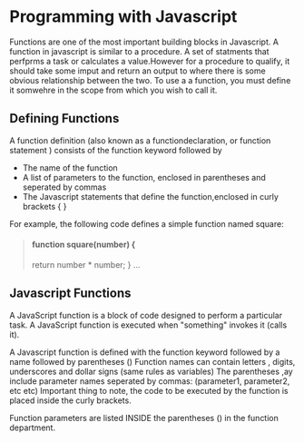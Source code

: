 # Programming with Javascript

Functions are one of the most important building blocks in Javascript. A function in javascript is similar to a procedure. A set of statments that perfprms a task or calculates a value.However for a procedure to qualify, it should take some imput and return an output to where there is some obvious relationship between the two. To use a a function, you must define it somwehre in the scope from which you wish to call it. 

## Defining Functions

A function definition (also known as a functiondeclaration, or function statement ) consists of the function keyword followed by

<ul>
<li> The name of the function </li>
<li> A list of parameters to the function, enclosed in parentheses and seperated by commas   </li>
<li> The Javascript statements that define the function,enclosed in curly brackets {     } </li>
</ul>
For example, the following code defines a simple function named square:

> #### function square(number) {
>  return number * number;
> }
...

## Javascript Functions

A JavaScript function is a block of code designed to perform a particular task.
A JavaScript function is executed when "something" invokes it (calls it).

A Javascript function is defined with the function keyword followed by a name followed by parentheses ()
Function names can contain letters , digits, underscores and dollar signs (same rules as variables)
The parentheses ,ay include parameter names seperated by commas:
(parameter1, parameter2, etc etc)
Important thing to note, the code to be executed by the function is placed inside the curly brackets.

Function parameters are listed INSIDE the parentheses () in the function department.